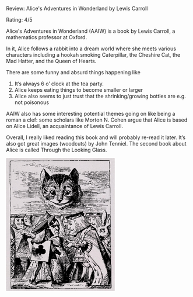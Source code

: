 Review: Alice's Adventures in Wonderland by Lewis Carroll

Rating: 4/5

Alice's Adventures in Wonderland (AAIW) is a book by Lewis Carroll, a mathematics professor at Oxford.

In it, Alice follows a rabbit into a dream world where she meets various characters including a hookah smoking Caterpillar, the Cheshire Cat, the Mad Hatter, and the Queen of Hearts.

There are some funny and absurd things happening like 
1. It’s always 6 o’ clock at the tea party. 
1. Alice keeps eating things to become smaller or larger
1. Alice also seems to just trust that the shrinking/growing bottles are e.g. not poisonous

AAIW also has some interesting potential themes going on like being a roman a clef: some scholars like Morton N. Cohen argue that Alice is based on Alice Lidell, an acquaintance of Lewis Carroll.

Overall, I really liked reading this book and will probably re-read it later. It’s also got great images (woodcuts) by John Tenniel. The second book about Alice is called Through the Looking Glass.

![cheshire cat](../assets/23-07-10-cheshire.png)